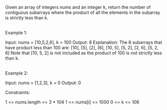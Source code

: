 Given an array of integers nums and an integer k, return the number of contiguous subarrays where the product of all the elements in the subarray is strictly less than k.

 
<br>
Example 1:

Input: nums = [10,5,2,6], k = 100
Output: 8
Explanation: The 8 subarrays that have product less than 100 are:
[10], [5], [2], [6], [10, 5], [5, 2], [2, 6], [5, 2, 6]
Note that [10, 5, 2] is not included as the product of 100 is not strictly less than k.

<br>
Example 2:

Input: nums = [1,2,3], k = 0
Output: 0
 

Constraints:

1 <= nums.length <= 3 * 104
1 <= nums[i] <= 1000
0 <= k <= 106